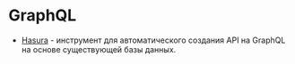 # GraphQL

- [Hasura](https://hasura.io/) - инструмент для автоматического создания API на GraphQL на основе существующей базы данных.